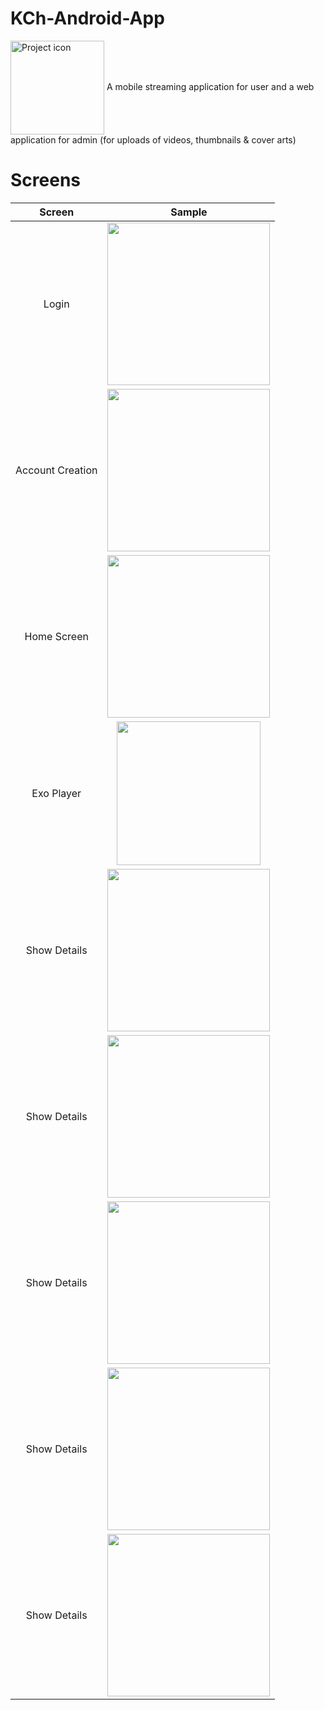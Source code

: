 # KCh-Android-App
<img src="https://user-images.githubusercontent.com/42314281/109256047-26d21e80-7830-11eb-8fd0-782dd154be02.png" align="center" width="150" alt="Project icon">
A mobile streaming application for user and a web application for admin (for uploads of videos, thumbnails & cover arts) 

# Screens

| Screen          | Sample                                                                                                                         |
| :-------------: | :-----------------------------------------------------------------------------------------------------------------------------:|
| Login           | <img src="https://user-images.githubusercontent.com/42314281/109254304-b83f9180-782c-11eb-9217-3a0c95638d4c.png" width="260"/> |
| Account Creation| <img src="https://user-images.githubusercontent.com/42314281/109256541-2423f900-7831-11eb-8cca-99f50f6bd71e.png" width="260"/> |
| Home Screen     | <img src="https://user-images.githubusercontent.com/42314281/109256616-49186c00-7831-11eb-8b93-910930cd2274.png" width="260"/> |
| Exo Player      | <img src="https://user-images.githubusercontent.com/42314281/109273467-357afe80-784d-11eb-9ae8-76d09e44bf69.png" width="230"/> |
| Show Details    | <img src="https://user-images.githubusercontent.com/42314281/109256745-a14f6e00-7831-11eb-878e-898c6e0788ab.png" width="260"/> |
| Show Details    | <img src="https://user-images.githubusercontent.com/42314281/109256745-a14f6e00-7831-11eb-878e-898c6e0788ab.png" width="260"/> |
| Show Details    | <img src="https://user-images.githubusercontent.com/42314281/109256745-a14f6e00-7831-11eb-878e-898c6e0788ab.png" width="260"/> |
| Show Details    | <img src="https://user-images.githubusercontent.com/42314281/109256745-a14f6e00-7831-11eb-878e-898c6e0788ab.png" width="260"/> |
| Show Details    | <img src="https://user-images.githubusercontent.com/42314281/109256745-a14f6e00-7831-11eb-878e-898c6e0788ab.png" width="260"/> |


